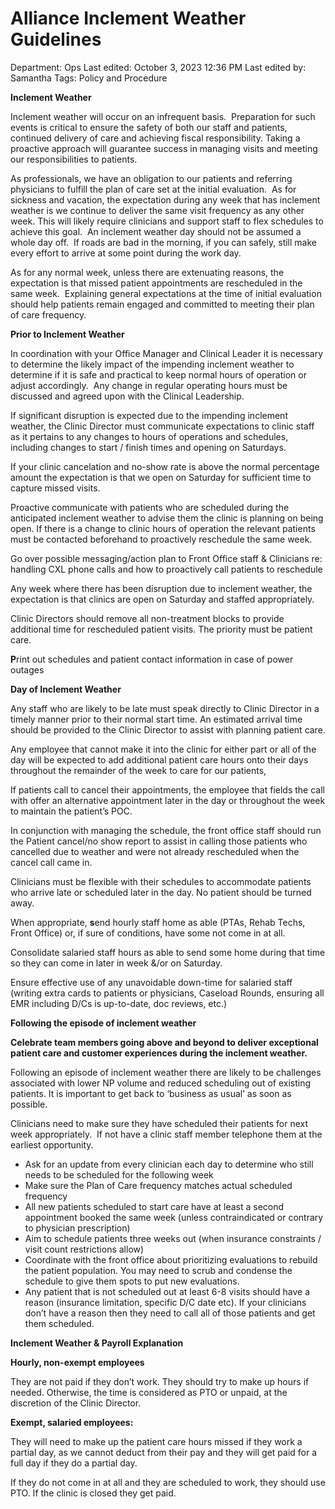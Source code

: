 # Alliance Inclement Weather Guidelines

Department: Ops
Last edited: October 3, 2023 12:36 PM
Last edited by: Samantha
Tags: Policy and Procedure

**Inclement Weather**

Inclement weather will occur on an infrequent basis.  Preparation for such events is critical to ensure the safety of both our staff and patients, continued delivery of care and achieving fiscal responsibility. Taking a proactive approach will guarantee success in managing visits and meeting our responsibilities to patients.

As professionals, we have an obligation to our patients and referring physicians to fulfill the plan of care set at the initial evaluation.  As for sickness and vacation, the expectation during any week that has inclement weather is we continue to deliver the same visit frequency as any other week. This will likely require clinicians and support staff to flex schedules to achieve this goal.  An inclement weather day should not be assumed a whole day off.  If roads are bad in the morning, if you can safely, still make every effort to arrive at some point during the work day.

As for any normal week, unless there are extenuating reasons, the expectation is that missed patient appointments are rescheduled in the same week.  Explaining general expectations at the time of initial evaluation should help patients remain engaged and committed to meeting their plan of care frequency.

**Prior to Inclement Weather**

In coordination with your Office Manager and Clinical Leader it is necessary to determine the likely impact of the impending inclement weather to determine if it is safe and practical to keep normal hours of operation or adjust accordingly.  Any change in regular operating hours must be discussed and agreed upon with the Clinical Leadership.

If significant disruption is expected due to the impending inclement weather, the Clinic Director must communicate expectations to clinic staff as it pertains to any changes to hours of operations and schedules, including changes to start / finish times and opening on Saturdays.

If your clinic cancelation and no-show rate is above the normal percentage amount the expectation is that we open on Saturday for sufficient time to capture missed visits.

Proactive communicate with patients who are scheduled during the anticipated inclement weather to advise them the clinic is planning on being open. If there is a change to clinic hours of operation the relevant patients must be contacted beforehand to proactively reschedule the same week.

Go over possible messaging/action plan to Front Office staff & Clinicians re: handling CXL phone calls and how to proactively call patients to reschedule

Any week where there has been disruption due to inclement weather, the expectation is that clinics are open on Saturday and staffed appropriately.

Clinic Directors should remove all non-treatment blocks to provide additional time for rescheduled patient visits. The priority must be patient care.

**P**rint out schedules and patient contact information in case of power outages

**Day of Inclement Weather**

Any staff who are likely to be late must speak directly to Clinic Director in a timely manner prior to their normal start time. An estimated arrival time should be provided to the Clinic Director to assist with planning patient care.

Any employee that cannot make it into the clinic for either part or all of the day will be expected to add additional patient care hours onto their days throughout the remainder of the week to care for our patients,

If patients call to cancel their appointments, the employee that fields the call with offer an alternative appointment later in the day or throughout the week to maintain the patient’s POC.

In conjunction with managing the schedule, the front office staff should run the Patient cancel/no show report to assist in calling those patients who cancelled due to weather and were not already rescheduled when the cancel call came in.

Clinicians must be flexible with their schedules to accommodate patients who arrive late or scheduled later in the day. No patient should be turned away.

When appropriate, **s**end hourly staff home as able (PTAs, Rehab Techs, Front Office) or, if sure of conditions, have some not come in at all.

Consolidate salaried staff hours as able to send some home during that time so they can come in later in week &/or on Saturday.

Ensure effective use of any unavoidable down-time for salaried staff (writing extra cards to patients or physicians, Caseload Rounds, ensuring all EMR including D/Cs is up-to-date, doc reviews, etc.)

**Following the episode of inclement weather**

**Celebrate team members going above and beyond to deliver exceptional patient care and customer experiences during the inclement weather.**

Following an episode of inclement weather there are likely to be challenges associated with lower NP volume and reduced scheduling out of existing patients. It is important to get back to ‘business as usual’ as soon as possible.

Clinicians need to make sure they have scheduled their patients for next week appropriately.  If not have a clinic staff member telephone them at the earliest opportunity.

- Ask for an update from every clinician each day to determine who still needs to be scheduled for the following week
- Make sure the Plan of Care frequency matches actual scheduled frequency
- All new patients scheduled to start care have at least a second appointment booked the same week (unless contraindicated or contrary to physician prescription)
- Aim to schedule patients three weeks out (when insurance constraints / visit count restrictions allow)
- Coordinate with the front office about prioritizing evaluations to rebuild the patient population. You may need to scrub and condense the schedule to give them spots to put new evaluations.
- Any patient that is not scheduled out at least 6-8 visits should have a reason (insurance limitation, specific D/C date etc). If your clinicians don’t have a reason then they need to call all of those patients and get them scheduled.

**Inclement Weather & Payroll Explanation**

**Hourly, non-exempt employees**

They are not paid if they don’t work. They should try to make up hours if needed. Otherwise, the time is considered as PTO or unpaid, at the discretion of the Clinic Director.

**Exempt, salaried employees:**

They will need to make up the patient care hours missed if they work a partial day, as we cannot deduct from their pay and they will get paid for a full day if they do a partial day.

If they do not come in at all and they are scheduled to work, they should use PTO. If the clinic is closed they get paid.
